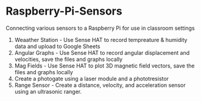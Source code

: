 # Raspberry-Pi-Sensors
Connecting various sensors to a Raspberry Pi for use in classroom settings

1) Weaather Station - Use Sense HAT to record tempreature & humidity data and upload to Google Sheets
2) Angular Graphs - Use Sense HAT to record angular displacement and velocities, save the files and graphs locally
3) Mag Fields - Use Sense HAT to plot 3D magnetic field vectors, save the files and graphs locally
4) Create a photogate using a laser module and a phototresistor
5) Range Sensor - Create a distance, velocity, and acceleration sensor using an ultrasonic ranger.
